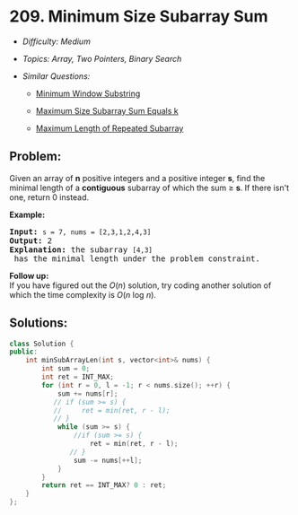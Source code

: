 # 209. Minimum Size Subarray Sum

* *Difficulty: Medium*

* *Topics: Array, Two Pointers, Binary Search*

* *Similar Questions:*

  * [Minimum Window Substring](./tests/minimum-size-subarray-sum.md)

  * [Maximum Size Subarray Sum Equals k](./tests/minimum-size-subarray-sum.md)

  * [Maximum Length of Repeated Subarray](./tests/minimum-size-subarray-sum.md)

## Problem:

<p>Given an array of <strong>n</strong> positive integers and a positive integer <strong>s</strong>, find the minimal length of a <b>contiguous</b> subarray of which the sum &ge; <strong>s</strong>. If there isn&#39;t one, return 0 instead.</p>

<p><strong>Example:&nbsp;</strong></p>

<pre>
<strong>Input:</strong> <code>s = 7, nums = [2,3,1,2,4,3]</code>
<strong>Output:</strong> 2
<strong>Explanation: </strong>the subarray <code>[4,3]</code> has the minimal length under the problem constraint.</pre>

<div class="spoilers"><b>Follow up:</b></div>

<div class="spoilers">If you have figured out the <i>O</i>(<i>n</i>) solution, try coding another solution of which the time complexity is <i>O</i>(<i>n</i> log <i>n</i>).&nbsp;</div>

## Solutions:

```c++
class Solution {
public:
    int minSubArrayLen(int s, vector<int>& nums) {
        int sum = 0;
        int ret = INT_MAX;
        for (int r = 0, l = -1; r < nums.size(); ++r) {
            sum += nums[r];
           // if (sum >= s) {
           //     ret = min(ret, r - l);
           // } 
            while (sum >= s) {
                //if (sum >= s) {
                    ret = min(ret, r - l);
               // }
                sum -= nums[++l];
            }
        }
        return ret == INT_MAX? 0 : ret;
    }
};
```
